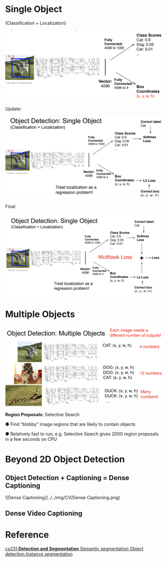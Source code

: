 # Single Object

(Classification + Localization)

![objectdetectionsingleobject1](../../img/CV/objectdetectionsingleobject1.png)

Update:

![objectdetectionsingleobject2](../../img/CV/objectdetectionsingleobject2.png)



Final:

![objectdetectionsingleobject3](../../img/CV/objectdetectionsingleobject3.png)



#  Multiple Objects

![objectdetectionmultipleobject1](../../img/CV/objectdetectionmultipleobject1.png)

**Region Proposals:** Selective Search

 ● Find “blobby” image regions that are likely to contain objects 

● Relatively fast to run; e.g. Selective Search gives 2000 region proposals in a few seconds on CPU

# Beyond 2D Object Detection

## Object Detection + Captioning = Dense Captioning

![Dense Captioning](../../img/CV/Dense Captioning.png)

## Dense Video Captioning



































# Reference 

[cs231 **Detection and Segmentation** Semantic segmentation Object detection Instance segmentation](http://cs231n.stanford.edu/slides/2020/lecture_12.pdf)

